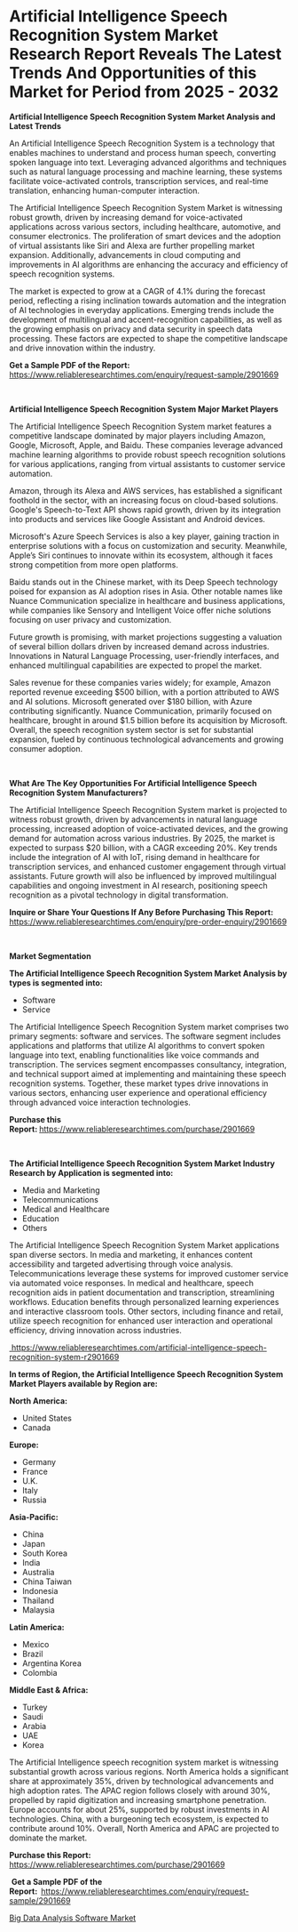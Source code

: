 <p><h1>Artificial Intelligence Speech Recognition System Market Research Report Reveals The Latest Trends And Opportunities of this Market for Period from 2025 - 2032</h1></p><p><strong>Artificial Intelligence Speech Recognition System Market Analysis and Latest Trends</strong></p>
<p><p>An Artificial Intelligence Speech Recognition System is a technology that enables machines to understand and process human speech, converting spoken language into text. Leveraging advanced algorithms and techniques such as natural language processing and machine learning, these systems facilitate voice-activated controls, transcription services, and real-time translation, enhancing human-computer interaction.</p><p>The Artificial Intelligence Speech Recognition System Market is witnessing robust growth, driven by increasing demand for voice-activated applications across various sectors, including healthcare, automotive, and consumer electronics. The proliferation of smart devices and the adoption of virtual assistants like Siri and Alexa are further propelling market expansion. Additionally, advancements in cloud computing and improvements in AI algorithms are enhancing the accuracy and efficiency of speech recognition systems.</p><p>The market is expected to grow at a CAGR of 4.1% during the forecast period, reflecting a rising inclination towards automation and the integration of AI technologies in everyday applications. Emerging trends include the development of multilingual and accent-recognition capabilities, as well as the growing emphasis on privacy and data security in speech data processing. These factors are expected to shape the competitive landscape and drive innovation within the industry.</p></p>
<p><strong>Get a Sample PDF of the Report:&nbsp;</strong> <a href="https://www.reliableresearchtimes.com/enquiry/request-sample/2901669?utm_campaign=2326&utm_medium=2&utm_source=Github&utm_content=ia&utm_term=16032025&utm_id=artificial-intelligence-speech-recognition-system">https://www.reliableresearchtimes.com/enquiry/request-sample/2901669</a></p>
<p>&nbsp;</p>
<p><strong>Artificial Intelligence Speech Recognition System Major Market Players</strong></p>
<p><p>The Artificial Intelligence Speech Recognition System market features a competitive landscape dominated by major players including Amazon, Google, Microsoft, Apple, and Baidu. These companies leverage advanced machine learning algorithms to provide robust speech recognition solutions for various applications, ranging from virtual assistants to customer service automation.</p><p>Amazon, through its Alexa and AWS services, has established a significant foothold in the sector, with an increasing focus on cloud-based solutions. Google's Speech-to-Text API shows rapid growth, driven by its integration into products and services like Google Assistant and Android devices.</p><p>Microsoft's Azure Speech Services is also a key player, gaining traction in enterprise solutions with a focus on customization and security. Meanwhile, Apple’s Siri continues to innovate within its ecosystem, although it faces strong competition from more open platforms.</p><p>Baidu stands out in the Chinese market, with its Deep Speech technology poised for expansion as AI adoption rises in Asia. Other notable names like Nuance Communication specialize in healthcare and business applications, while companies like Sensory and Intelligent Voice offer niche solutions focusing on user privacy and customization.</p><p>Future growth is promising, with market projections suggesting a valuation of several billion dollars driven by increased demand across industries. Innovations in Natural Language Processing, user-friendly interfaces, and enhanced multilingual capabilities are expected to propel the market.</p><p>Sales revenue for these companies varies widely; for example, Amazon reported revenue exceeding $500 billion, with a portion attributed to AWS and AI solutions. Microsoft generated over $180 billion, with Azure contributing significantly. Nuance Communication, primarily focused on healthcare, brought in around $1.5 billion before its acquisition by Microsoft. Overall, the speech recognition system sector is set for substantial expansion, fueled by continuous technological advancements and growing consumer adoption.</p></p>
<p>&nbsp;</p>
<p><strong>What Are The Key Opportunities For Artificial Intelligence Speech Recognition System Manufacturers?</strong></p>
<p><p>The Artificial Intelligence Speech Recognition System market is projected to witness robust growth, driven by advancements in natural language processing, increased adoption of voice-activated devices, and the growing demand for automation across various industries. By 2025, the market is expected to surpass $20 billion, with a CAGR exceeding 20%. Key trends include the integration of AI with IoT, rising demand in healthcare for transcription services, and enhanced customer engagement through virtual assistants. Future growth will also be influenced by improved multilingual capabilities and ongoing investment in AI research, positioning speech recognition as a pivotal technology in digital transformation.</p></p>
<p><strong>Inquire or Share Your Questions If Any Before Purchasing This Report:</strong> <a href="https://www.reliableresearchtimes.com/enquiry/pre-order-enquiry/2901669?utm_campaign=2326&utm_medium=2&utm_source=Github&utm_content=ia&utm_term=16032025&utm_id=artificial-intelligence-speech-recognition-system">https://www.reliableresearchtimes.com/enquiry/pre-order-enquiry/2901669</a></p>
<p>&nbsp;</p>
<p><strong>Market Segmentation</strong></p>
<p><strong>The Artificial Intelligence Speech Recognition System Market Analysis by types is segmented into:</strong></p>
<p><ul><li>Software</li><li>Service</li></ul></p>
<p><p>The Artificial Intelligence Speech Recognition System market comprises two primary segments: software and services. The software segment includes applications and platforms that utilize AI algorithms to convert spoken language into text, enabling functionalities like voice commands and transcription. The services segment encompasses consultancy, integration, and technical support aimed at implementing and maintaining these speech recognition systems. Together, these market types drive innovations in various sectors, enhancing user experience and operational efficiency through advanced voice interaction technologies.</p></p>
<p><strong>Purchase this Report:&nbsp;</strong><a href="https://www.reliableresearchtimes.com/purchase/2901669?utm_campaign=2326&utm_medium=2&utm_source=Github&utm_content=ia&utm_term=16032025&utm_id=artificial-intelligence-speech-recognition-system">https://www.reliableresearchtimes.com/purchase/2901669</a></p>
<p>&nbsp;</p>
<p><strong>The Artificial Intelligence Speech Recognition System Market Industry Research by Application is segmented into:</strong></p>
<p><ul><li>Media and Marketing</li><li>Telecommunications</li><li>Medical and Healthcare</li><li>Education</li><li>Others</li></ul></p>
<p><p>The Artificial Intelligence Speech Recognition System Market applications span diverse sectors. In media and marketing, it enhances content accessibility and targeted advertising through voice analysis. Telecommunications leverage these systems for improved customer service via automated voice responses. In medical and healthcare, speech recognition aids in patient documentation and transcription, streamlining workflows. Education benefits through personalized learning experiences and interactive classroom tools. Other sectors, including finance and retail, utilize speech recognition for enhanced user interaction and operational efficiency, driving innovation across industries.</p></p>
<p><a href="https://www.reliableresearchtimes.com/artificial-intelligence-speech-recognition-system-r2901669?utm_campaign=2326&utm_medium=2&utm_source=Github&utm_content=ia&utm_term=16032025&utm_id=artificial-intelligence-speech-recognition-system">&nbsp;https://www.reliableresearchtimes.com/artificial-intelligence-speech-recognition-system-r2901669</a></p>
<p><strong>In terms of Region, the Artificial Intelligence Speech Recognition System Market Players available by Region are:</strong></p>
<p>
    <p> <strong> North America: </strong>
        <ul>
            <li>United States</li>
            <li>Canada</li>
        </ul>
        </p> 
    <p> <strong> Europe: </strong>
        <ul>
            <li>Germany</li>
            <li>France</li>
            <li>U.K.</li>
            <li>Italy</li>
            <li>Russia</li>
        </ul>
        </p> 
    <p> <strong> Asia-Pacific: </strong>
        <ul>
            <li>China</li>
            <li>Japan</li>
            <li>South Korea</li>
            <li>India</li>
            <li>Australia</li>
            <li>China Taiwan</li>
            <li>Indonesia</li>
            <li>Thailand</li>
            <li>Malaysia</li>
        </ul>
        </p> 
    <p> <strong> Latin America: </strong>
        <ul>
            <li>Mexico</li>
            <li>Brazil</li>
            <li>Argentina Korea</li>
            <li>Colombia</li>
        </ul>
        </p> 
    <p> <strong> Middle East & Africa: </strong>
        <ul>
            <li>Turkey</li>
            <li>Saudi</li>
            <li>Arabia</li>
            <li>UAE</li>
            <li>Korea</li>
        </ul>
    </p>
    </p>
<p><p>The Artificial Intelligence speech recognition system market is witnessing substantial growth across various regions. North America holds a significant share at approximately 35%, driven by technological advancements and high adoption rates. The APAC region follows closely with around 30%, propelled by rapid digitization and increasing smartphone penetration. Europe accounts for about 25%, supported by robust investments in AI technologies. China, with a burgeoning tech ecosystem, is expected to contribute around 10%. Overall, North America and APAC are projected to dominate the market.</p></p>
<p><strong>Purchase this Report: </strong><a href="https://www.reliableresearchtimes.com/purchase/2901669?utm_campaign=2326&utm_medium=2&utm_source=Github&utm_content=ia&utm_term=16032025&utm_id=artificial-intelligence-speech-recognition-system">https://www.reliableresearchtimes.com/purchase/2901669</a></p>
<p>&nbsp;<strong>Get a Sample PDF of the Report:&nbsp;&nbsp;</strong><a href="https://www.reliableresearchtimes.com/enquiry/request-sample/2901669?utm_campaign=2326&utm_medium=2&utm_source=Github&utm_content=ia&utm_term=16032025&utm_id=artificial-intelligence-speech-recognition-system">https://www.reliableresearchtimes.com/enquiry/request-sample/2901669</a></p>
<p><strong></strong></p>
<p><p><a href="https://github.com/NargisHussain75/Market-Research-Report-List-1/blob/main/big-data-analysis-software-market.md?utm_campaign=2326&utm_medium=2&utm_source=Github&utm_content=ia&utm_term=16032025&utm_id=artificial-intelligence-speech-recognition-system">Big Data Analysis Software Market</a></p></p>